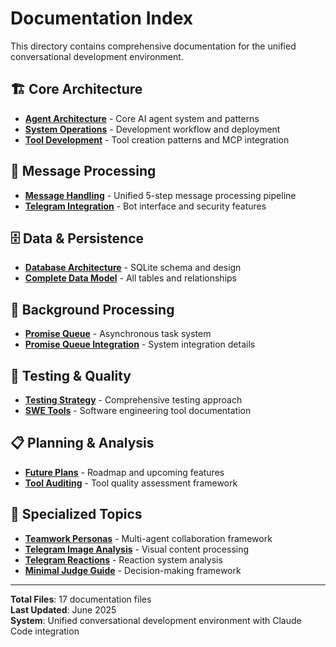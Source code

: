 # Documentation Index

This directory contains comprehensive documentation for the unified conversational development environment.

## 🏗️ Core Architecture
- **[Agent Architecture](agent-architecture.md)** - Core AI agent system and patterns
- **[System Operations](system-operations.md)** - Development workflow and deployment
- **[Tool Development](tool-development.md)** - Tool creation patterns and MCP integration

## 💬 Message Processing
- **[Message Handling](message_handling.md)** - Unified 5-step message processing pipeline
- **[Telegram Integration](telegram-integration.md)** - Bot interface and security features

## 🗄️ Data & Persistence
- **[Database Architecture](database-architecture.md)** - SQLite schema and design
- **[Complete Data Model](complete-data-model.md)** - All tables and relationships

## 🔄 Background Processing
- **[Promise Queue](promise-queue.md)** - Asynchronous task system
- **[Promise Queue Integration](promise-queue-integration-summary.md)** - System integration details

## 🧪 Testing & Quality
- **[Testing Strategy](testing-strategy.md)** - Comprehensive testing approach
- **[SWE Tools](swe_tools.md)** - Software engineering tool documentation

## 📋 Planning & Analysis
- **[Future Plans](plan/future-plans.md)** - Roadmap and upcoming features
- **[Tool Auditing](plan/tool_auditing.md)** - Tool quality assessment framework

## 🔧 Specialized Topics
- **[Teamwork Personas](teamwork-personas.md)** - Multi-agent collaboration framework
- **[Telegram Image Analysis](telegram-image-text-analysis.md)** - Visual content processing
- **[Telegram Reactions](telegram-reaction-investigation.md)** - Reaction system analysis
- **[Minimal Judge Guide](minimal-judge-guide.md)** - Decision-making framework

---

**Total Files**: 17 documentation files  
**Last Updated**: June 2025  
**System**: Unified conversational development environment with Claude Code integration